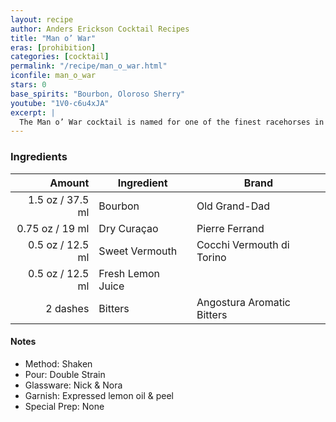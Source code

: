 ```yaml
---
layout: recipe
author: Anders Erickson Cocktail Recipes
title: "Man o’ War"
eras: [prohibition]
categories: [cocktail]
permalink: "/recipe/man_o_war.html"
iconfile: man_o_war
stars: 0
base_spirits: "Bourbon, Oloroso Sherry"
youtube: "1V0-c6u4xJA"
excerpt: |
  The Man o’ War cocktail is named for one of the finest racehorses in history. This citrusy bourbon drink is a winner.
---
```


### Ingredients

|   Amount | Ingredient        | Brand                      |
| -------: | ----------------- | -------------------------- |
|   1.5 oz / 37.5 ml | Bourbon           | Old Grand-Dad              |
|  0.75 oz / 19 ml | Dry Curaçao       | Pierre Ferrand             |
|   0.5 oz / 12.5 ml | Sweet Vermouth    | Cocchi Vermouth di Torino  |
|   0.5 oz / 12.5 ml | Fresh Lemon Juice |
| 2 dashes | Bitters           | Angostura Aromatic Bitters |

#### Notes

- Method: Shaken
- Pour: Double Strain
- Glassware: Nick & Nora
- Garnish: Expressed lemon oil & peel
- Special Prep: None
